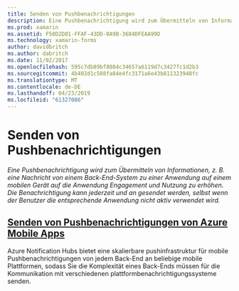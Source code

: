 ```yaml
---
title: Senden von Pushbenachrichtigungen
description: Eine Pushbenachrichtigung wird zum Übermitteln von Informationen, z. B. eine Nachricht von einem Back-End-System zu einer Anwendung auf einem mobilen Gerät auf die Anwendung Engagement und Nutzung zu erhöhen. Die Benachrichtigung kann jederzeit und an gesendet werden, selbst wenn der Benutzer die entsprechende Anwendung nicht aktiv verwendet wird.
ms.prod: xamarin
ms.assetid: F58D2D81-FFAF-43DD-8A9B-3684DFEAA99D
ms.technology: xamarin-forms
author: davidbritch
ms.author: dabritch
ms.date: 11/02/2017
ms.openlocfilehash: 595c7db89bf8804c34657a6119d7c3427fc1d2b3
ms.sourcegitcommit: 4b402d1c508fa84e4fc3171a6e43b811323948fc
ms.translationtype: MT
ms.contentlocale: de-DE
ms.lasthandoff: 04/23/2019
ms.locfileid: "61327086"
---
```

# <a name="sending-push-notifications"></a>Senden von Pushbenachrichtigungen

_Eine Pushbenachrichtigung wird zum Übermitteln von Informationen, z. B. eine Nachricht von einem Back-End-System zu einer Anwendung auf einem mobilen Gerät auf die Anwendung Engagement und Nutzung zu erhöhen. Die Benachrichtigung kann jederzeit und an gesendet werden, selbst wenn der Benutzer die entsprechende Anwendung nicht aktiv verwendet wird._

## <a name="sending-push-notifications-from-azure-mobile-appsazuremd"></a>[Senden von Pushbenachrichtigungen von Azure Mobile Apps](azure.md)

Azure Notification Hubs bietet eine skalierbare pushinfrastruktur für mobile Pushbenachrichtigungen von jedem Back-End an beliebige mobile Plattformen, sodass Sie die Komplexität eines Back-Ends müssen für die Kommunikation mit verschiedenen plattformbenachrichtigungssysteme senden.
